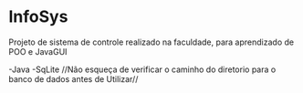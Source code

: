 # InfoSys

Projeto de sistema de controle realizado na faculdade, para aprendizado de POO e JavaGUI

-Java
-SqLite
//Não esqueça de verificar o caminho do diretorio para o banco de dados antes de Utilizar//

